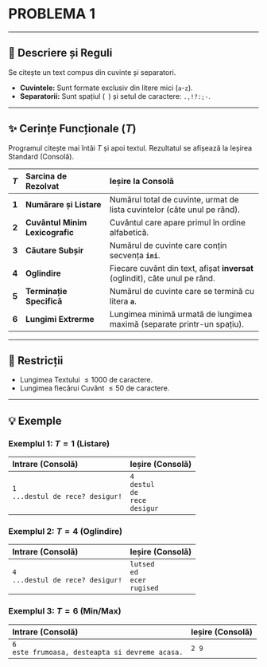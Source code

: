 

# PROBLEMA 1
---
## 📝 Descriere și Reguli

Se citește un text compus din cuvinte și separatori.

* **Cuvintele:** Sunt formate exclusiv din litere mici (`a`-`z`).
* **Separatorii:** Sunt spațiul (` `) și setul de caractere: `.,!?:;-`.

---

## ✨ Cerințe Funcționale ($T$)

Programul citește mai întâi $T$ și apoi textul. Rezultatul se afișează la Ieșirea Standard (Consolă).

| $T$ | Sarcina de Rezolvat | Ieșire la Consolă |
| :---: | :--- | :--- |
| **1** | **Numărare și Listare** | Numărul total de cuvinte, urmat de lista cuvintelor (câte unul pe rând). |
| **2** | **Cuvântul Minim Lexicografic** | Cuvântul care apare primul în ordine alfabetică. |
| **3** | **Căutare Subșir** | Numărul de cuvinte care conțin secvența **`ini`**. |
| **4** | **Oglindire** | Fiecare cuvânt din text, afișat **inversat** (oglindit), câte unul pe rând. |
| **5** | **Terminație Specifică** | Numărul de cuvinte care se termină cu litera **`a`**. |
| **6** | **Lungimi Extrerme** | Lungimea minimă urmată de lungimea maximă (separate printr-un spațiu). |

---

## 🔑 Restricții

* Lungimea Textului $\le 1000$ de caractere.
* Lungimea fiecărui Cuvânt $\le 50$ de caractere.

---

## 💡 Exemple

### Exemplul 1: $T=1$ (Listare)

| Intrare (Consolă) | Ieșire (Consolă) |
| :--- | :--- |
| `1` <br> `...destul de rece? desigur!` | `4` <br> `destul` <br> `de` <br> `rece` <br> `desigur` |

### Exemplul 2: $T=4$ (Oglindire)

| Intrare (Consolă) | Ieșire (Consolă) |
| :--- | :--- |
| `4` <br> `...destul de rece? desigur!` | `lutsed` <br> `ed` <br> `ecer` <br> `rugised` |

### Exemplul 3: $T=6$ (Min/Max)

| Intrare (Consolă) | Ieșire (Consolă) |
| :--- | :--- |
| `6` <br> `este frumoasa, desteapta si devreme acasa.` | `2 9` |
